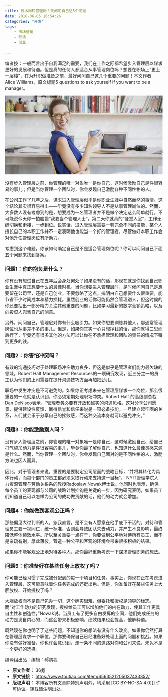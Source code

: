 ```yaml
---
title: 技术岗转管理岗？先问问自己这5个问题
date: 2018-06-05 16:54:26
categories: "开发"
tags:
	- 市场营销
	- 职场
	- 创业

---
```


编者按：一般而言出于自我满足的需要，我们在工作之际都希望步入管理层以谋求更好的发展和待遇。但是真的任何人都适合从事管理岗位吗？想要在职场上“更上一层楼”，在为升职做准备之前，最好问问自己这几个重要的问题！本文作者 Alice Williams，原文标题5 questions to ask yourself if you want to be a manager。

![技术岗转管理岗？先问问自己这5个问题][5]

没有步入管理层之前，你管理的唯一对象唯一是你自己，这时候激励自己是件很容易的事儿；但是当你管理一个团队时，你会发现自己激励各种不同性格的人。

在公司工作了几年之后，谋求进入管理层似乎是你职业生涯中自然而然的事情。这个结论其实很容易得出——毕竟没有多少知名领导人不是从事管理岗位的。然而，大多数人没有考虑到的是，想要成为一名管理者并不是做个决定这么简单就行。不可能说今天你一拍脑袋“我要当个管理人士”，第二天你就真的“登堂入室”，工作无缝切换和衔接，一步到位。说实话，进入管理层需要一套完全不同的技能，某个人擅长自己的本职工作并不一定表明他也能当一个好的管理者，尽管做好本职工作会对他升任管理岗位有所助力。

考虑到这个难题，你该如何确定自己是不是适合管理岗位呢？你可以问问自己下面五个问题来找到答案。

### 问题1：你的抱负是什么？ ###

你有没有想过自己在五年后会身处何处？如果没有的话，那现在就是你找到自己职业生涯中真正想要什么的最佳时机。当你想要进入管理层时，是时候问问自己是想要留在公司里，还是自己创业，不要忽略了这点，搞明白自己想要什么很重要，能节省不少时间成本和精力损耗。虽然创业的话你可能仍然会管理别人，但这时候的你还要抽出一部分精力关注其他重要的问题，比如学习最新的数字营销策略，以及向投资人兜售自己的创意。

另外，问问自己，管理层对你有什么吸引力。如果你想要训练其他人，那通常管理岗位也从事差不多的事儿。但是，如果你其实一心只想挣钱的话，那你就得三思而后行了，毕竟还有很多其他的方法可以让你在不承担管理和团队的责任的情况下赚到更多的钱。

### 问题2：你害怕冲突吗？ ###

有效的沟通技巧对于处理职场冲突助力良多，但这是似乎是管理者们能力最欠缺的领域。Robert Half Management Resources的一项研究发现，近三分之一的员工认为他们的上司需要在提升沟通技巧方面再加把劲儿。

职场中发生冲突是不可避免的。如果你正考虑未来在管理层谋求一个岗位，那么很重要的一点就是认识到，你必须定期处理职场冲突。Robert Half 的高级副总裁Dan DeNisco表示，“管理者务必要有开放和诚实的沟通风格。这对分享公司愿景、提供建设性反馈、赢得信誉和信任来说是一项必备技能。一旦建立起牢固的关系，人们就会乐于分享自己的挫败感，而这种交流本身就可以避免冲突。”

### 问题3：你能激励别人吗？ ###

没有步入管理层之前，你管理的唯一对象唯一是你自己，这时候激励自己、给自己打气施加动力是件很容易的事儿，毕竟你最了解你自己，也知道什么最佳灵感来源是什么。然而，当你管理一个团队时，你会发现自己面对的是不同性格的人，激励方法也因人而异。

因此，对于管理者来说，重要的是要制定公司层面的战略目标，“并将其转化为具体行动，而每个部门的员工都必须采取行动来支持这一目标”， NYIT管理学院人力资源管理与劳动关系系的教授Radoslaw Nowak博士说。他同时也表示，确保每个员工的表现都与公司的战略计划挂钩是关键的一步，因为研究表明，如果员工们知道自己可以怎样为公司的成功做贡献的话，他们的动力就会增加。

### 问题4：你能做到客观公正吗？ ###

那些偏见大过判断的人，恕我直言，是不会有人愿意在他手底下干活的。对待和管理员工要一视同仁，统一标准，否则会导致团队失去动力，并产生不良影响，最终降低整体绩效水平。所以至关重要一点在于，你要做到公平地对待所有员工，而不是亲疏有别，厚此薄彼。营造一种公平和客观的环境会带来很多积极的结果。

如果你不能客观公正地对待各种人，那你最好重新考虑一下谋求管理职务的想法。

### 问题5：你准备好在某些任务上放权了吗？ ###

你可能已经习惯了完成被分配到的每一个项目和任务。事实上，你现在正在考虑进入管理层，这可能意味着你任务完成的还挺出色。但是，你准备好在某些任务上大胆放权、开始授权了吗？

大胆放权而不是自己包办一切，这个确实很难，但委托和授权是领导的标志。而“对工作动力的研究发现，授权给员工可以增加他们的内在动力，使其工作更具自主性和创造性，”Nowak说。当员工有了更多自由发挥的空间，他们完成任务的动力是发自内心的，而这会带来积极影响，绩效结果也会提高，他解释道。

既然现在你也明了了这些问题，不知道你的想法有没有什么改变。如果你仍然打算在管理层谋求一个职位，那你要确保自己已经准备好处理上面的问题和挑战。如果你没有做好准备，你也许会意识到，走一条不同的道路对你和公司来说，未免不是一个更好的选择。

编译组出品：编辑：郝鹏程


[5]: static/resources/crawler/JIYF-RZEM-VUNE.jpg
 *  **原文作者：** 36氪
 *  **原文链接：** https://www.toutiao.com/item/6563521205037433352/
 *  **版权声明：** 本博客所有文章除特别声明外，均采用 [CC BY-NC-SA 4.0][] 许可协议。转载请注明出处。
